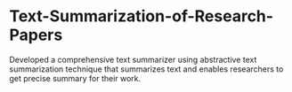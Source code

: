 # Text-Summarization-of-Research-Papers
Developed a comprehensive text summarizer using abstractive text summarization technique that summarizes text and enables researchers to get precise summary for their work.
